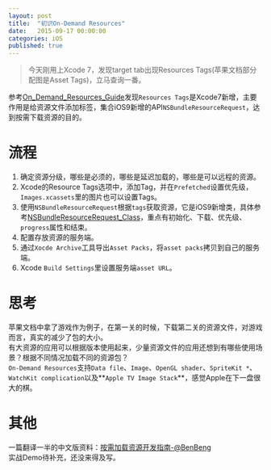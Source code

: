 ```yaml
---
layout: post
title:  "初识On-Demand Resources"
date:   2015-09-17 00:00:00
categories: iOS
published: true
---
```


>今天刚用上Xcode 7，发现target tab出现Resources Tags(苹果文档部分配图是Asset Tags)，立马查询一番。

参考[On_Demand_Resources_Guide](https://developer.apple.com/library/prerelease/ios/documentation/FileManagement/Conceptual/On_Demand_Resources_Guide/index.html)发现`Resources Tags`是Xcode7新增，主要作用是给资源文件添加标签，集合iOS9新增的API`NSBundleResourceRequest`，达到按需下载资源的目的。  


# 流程
1. 确定资源分级，哪些是必须的，哪些是延迟加载的，哪些是可以远程的资源。
2. Xcode的Resource Tags选项中，添加Tag，并在`Prefetched`设置优先级，`Images.xcassets`里的图片也可以设置Tags。  
3. 使用`NSBundleResourceRequest`根据`tags`获取资源，它是iOS9新增类，具体参考[NSBundleResourceRequest_Class](https://developer.apple.com/library/prerelease/ios/documentation/Foundation/Reference/NSBundleResourceRequest_Class/index.html)，重点有初始化、下载、优先级、`progress`属性和结束。
4. 配置存放资源的服务端。
4. 通过`Xocde Archive`工具导出`Asset Packs`，将`asset packs`拷贝到自己的服务端。
5. Xcode `Build Settings`里设置服务端`asset URL`。

# 思考
苹果文档中拿了游戏作为例子，在第一关的时候，下载第二关的资源文件，对游戏而言，真实的减少了包的大小。  
有大资源的应用可以根据版本使用起来，少量资源文件的应用还想到有哪些使用场景？根据不同情况加载不同的资源包？  
`On-Demand Resources`支持`Data file`、`Image`、`OpenGL shader`、`SpriteKit *`、`WatchKit complication`以及**`Apple TV Image Stack`**，感觉Apple在下一盘很大的棋。  

# 其他
一篇翻译一半的中文版资料：[按需加载资源开发指南-@BenBeng](http://benbeng.leanote.com/post/On-Demand-Resources-Guide)  
实战Demo待补充，还没来得及写。  